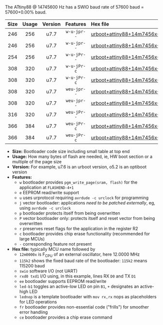 The ATtiny88 @ 14745600 Hz has a SWIO baud rate of 57600 baud = 57600+0.00% baud.

|Size|Usage|Version|Features|Hex file|
|:-:|:-:|:-:|:-:|:--|
|246|256|u7.7|`w-u-jpr--`|[urboot+attiny88+14m7456x+++57k6_swio_rxd7_txd6_led+d0.hex](https://raw.githubusercontent.com/stefanrueger/urboot.hex/main/mcus/attiny88/external_oscillator/fcpu+14m7456_Hz/br+++57k6_bps/urboot+attiny88+14m7456x+++57k6_swio_rxd7_txd6_led+d0.hex)|
|246|256|u7.7|`w-u-jpr--`|[urboot+attiny88+14m7456x+++57k6_swio_rxd7_txd6_lednop.hex](https://raw.githubusercontent.com/stefanrueger/urboot.hex/main/mcus/attiny88/external_oscillator/fcpu+14m7456_Hz/br+++57k6_bps/urboot+attiny88+14m7456x+++57k6_swio_rxd7_txd6_lednop.hex)|
|254|256|u7.7|`w-u-jPr--`|[urboot+attiny88+14m7456x+++57k6_swio_rxd7_txd6.hex](https://raw.githubusercontent.com/stefanrueger/urboot.hex/main/mcus/attiny88/external_oscillator/fcpu+14m7456_Hz/br+++57k6_bps/urboot+attiny88+14m7456x+++57k6_swio_rxd7_txd6.hex)|
|308|320|u7.7|`w-u-jPr-c`|[urboot+attiny88+14m7456x+++57k6_swio_rxd7_txd6_led+d0_fr_ce.hex](https://raw.githubusercontent.com/stefanrueger/urboot.hex/main/mcus/attiny88/external_oscillator/fcpu+14m7456_Hz/br+++57k6_bps/urboot+attiny88+14m7456x+++57k6_swio_rxd7_txd6_led+d0_fr_ce.hex)|
|308|320|u7.7|`w-u-jPr-c`|[urboot+attiny88+14m7456x+++57k6_swio_rxd7_txd6_lednop_fr_ce.hex](https://raw.githubusercontent.com/stefanrueger/urboot.hex/main/mcus/attiny88/external_oscillator/fcpu+14m7456_Hz/br+++57k6_bps/urboot+attiny88+14m7456x+++57k6_swio_rxd7_txd6_lednop_fr_ce.hex)|
|308|320|u7.7|`weu-jpr--`|[urboot+attiny88+14m7456x+++57k6_swio_rxd7_txd6_ee_led+d0.hex](https://raw.githubusercontent.com/stefanrueger/urboot.hex/main/mcus/attiny88/external_oscillator/fcpu+14m7456_Hz/br+++57k6_bps/urboot+attiny88+14m7456x+++57k6_swio_rxd7_txd6_ee_led+d0.hex)|
|308|320|u7.7|`weu-jpr--`|[urboot+attiny88+14m7456x+++57k6_swio_rxd7_txd6_ee_lednop.hex](https://raw.githubusercontent.com/stefanrueger/urboot.hex/main/mcus/attiny88/external_oscillator/fcpu+14m7456_Hz/br+++57k6_bps/urboot+attiny88+14m7456x+++57k6_swio_rxd7_txd6_ee_lednop.hex)|
|316|320|u7.7|`weu-jPr--`|[urboot+attiny88+14m7456x+++57k6_swio_rxd7_txd6_ee.hex](https://raw.githubusercontent.com/stefanrueger/urboot.hex/main/mcus/attiny88/external_oscillator/fcpu+14m7456_Hz/br+++57k6_bps/urboot+attiny88+14m7456x+++57k6_swio_rxd7_txd6_ee.hex)|
|366|384|u7.7|`weu-jPr-c`|[urboot+attiny88+14m7456x+++57k6_swio_rxd7_txd6_ee_led+d0_fr_ce.hex](https://raw.githubusercontent.com/stefanrueger/urboot.hex/main/mcus/attiny88/external_oscillator/fcpu+14m7456_Hz/br+++57k6_bps/urboot+attiny88+14m7456x+++57k6_swio_rxd7_txd6_ee_led+d0_fr_ce.hex)|
|366|384|u7.7|`weu-jPr-c`|[urboot+attiny88+14m7456x+++57k6_swio_rxd7_txd6_ee_lednop_fr_ce.hex](https://raw.githubusercontent.com/stefanrueger/urboot.hex/main/mcus/attiny88/external_oscillator/fcpu+14m7456_Hz/br+++57k6_bps/urboot+attiny88+14m7456x+++57k6_swio_rxd7_txd6_ee_lednop_fr_ce.hex)|

- **Size:** Bootloader code size including small table at top end
- **Usage:** How many bytes of flash are needed, ie, HW boot section or a multiple of the page size
- **Version:** For example, u7.6 is an urboot version, o5.2 is an optiboot version
- **Features:**
  + `w` bootloader provides `pgm_write_page(sram, flash)` for the application at `FLASHEND-4+1`
  + `e` EEPROM read/write support
  + `u` uses urprotocol requiring `avrdude -c urclock` for programming
  + `j` vector bootloader: applications *need to be patched externally*, eg, using `avrdude -c urclock`
  + `p` bootloader protects itself from being overwritten
  + `P` vector bootloader only: protects itself and reset vector from being overwritten
  + `r` preserves reset flags for the application in the register R2
  + `c` bootloader provides chip erase functionality (recommended for large MCUs)
  + `-` corresponding feature not present
- **Hex file:** typically MCU name followed by
  + `12m0000x` is F<sub>CPU</sub> of an external oscillator, here 12.0000 MHz
  + `115k2` shows the fixed baud rate of the bootloader: `115k2` means 115200 baud
  + `swio` software I/O (not UART)
  + `rxd0 txd1` I/O using, in this example, lines RX `D0` and TX `D1`
  + `ee` bootloader supports EEPROM read/write
  + `led-b1` toggles an active-low LED on pin `B1`, `+` designates an active-high LED
  + `lednop` is a template bootloader with `mov rx,rx` nops as placeholders for LED operations
  + `fr` bootloader provides non-essential code ("frills") for smoother error handling
  + `ce` bootloader provides a chip erase command
